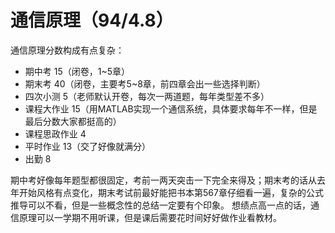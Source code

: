# 通信原理（94/4.8）
通信原理分数构成有点复杂：
+ 期中考 15（闭卷，1~5章）
+ 期末考 40（闭卷，主要考5~8章，前四章会出一些选择判断）
+ 四次小测 5（老师默认开卷，每次一两道题，每年类型差不多）
+ 课程大作业 15（用MATLAB实现一个通信系统，具体要求每年不一样，但是最后分数大家都挺高的）
+ 课程思政作业 4
+ 平时作业 13（交了好像就满分）
+ 出勤 8

期中考好像每年题型都很固定，考前一两天突击一下完全来得及；期末考的话从去年开始风格有点变化，期末考试前最好能把书本第567章仔细看一遍，复杂的公式推导可以不看，但是一些概念性的总结一定要有个印象。
想绩点高一点的话，通信原理可以一学期不用听课，但是课后需要花时间好好做作业看教材。
